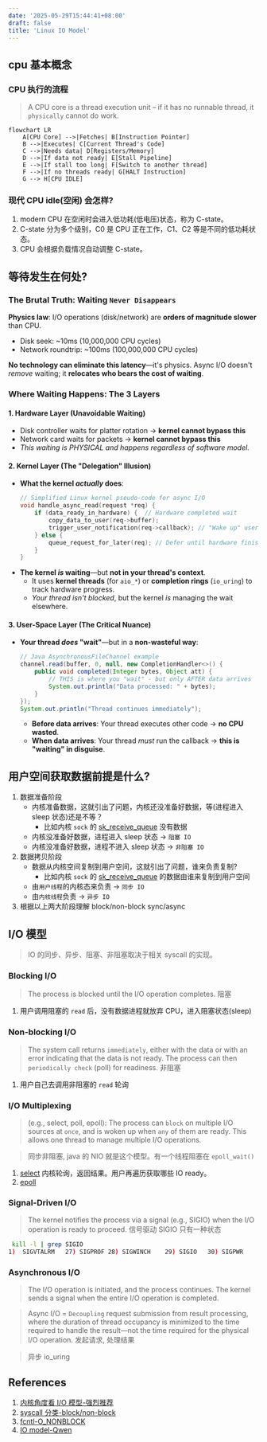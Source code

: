 ```yaml
---
date: '2025-05-29T15:44:41+08:00'
draft: false
title: 'Linux IO Model'
---
```


## cpu 基本概念

### CPU 执行的流程

> A CPU core is a thread execution unit – if it has no runnable thread, it `physically` cannot do work. 

```mermaid
flowchart LR
    A[CPU Core] -->|Fetches| B[Instruction Pointer]
    B -->|Executes| C[Current Thread's Code]
    C -->|Needs data| D[Registers/Memory]
    D -->|If data not ready| E[Stall Pipeline]
    E -->|If stall too long| F[Switch to another thread]
    F -->|If no threads ready| G[HALT Instruction]
    G --> H[CPU IDLE]
```

### 现代 CPU idle(空闲) 会怎样?

1. modern CPU 在空闲时会进入低功耗(低电压)状态，称为 C-state。
2. C-state 分为多个级别，C0 是 CPU 正在工作，C1、C2 等是不同的低功耗状态。
3. CPU 会根据负载情况自动调整 C-state。

## 等待发生在何处?

### **The Brutal Truth: Waiting `Never Disappears`**
**Physics law**: I/O operations (disk/network) are **orders of magnitude slower** than CPU.  
- Disk seek: ~10ms (10,000,000 CPU cycles)  
- Network roundtrip: ~100ms (100,000,000 CPU cycles)  

**No technology can eliminate this latency**—it's physics. 
Async I/O doesn't *remove* waiting; it **relocates who bears the cost of waiting**.


### **Where Waiting Happens: The 3 Layers**
#### **1. Hardware Layer (Unavoidable Waiting)**
- Disk controller waits for platter rotation → **kernel cannot bypass this**  
- Network card waits for packets → **kernel cannot bypass this**  
- *This waiting is PHYSICAL and happens regardless of software model.*

#### **2. Kernel Layer (The "Delegation" Illusion)**
- **What the kernel *actually* does**:  
  ```c
  // Simplified Linux kernel pseudo-code for async I/O
  void handle_async_read(request *req) {
      if (data_ready_in_hardware) {  // Hardware completed wait
          copy_data_to_user(req->buffer);
          trigger_user_notification(req->callback); // "Wake up" user-space
      } else {
          queue_request_for_later(req); // Defer until hardware finishes
      }
  }
  ```
- **The kernel *is* waiting**—but **not in your thread's context**.  
  - It uses **kernel threads** (for `aio_*`) or **completion rings** (`io_uring`) to track hardware progress.  
  - *Your thread isn't blocked*, but the kernel *is* managing the wait elsewhere.

#### **3. User-Space Layer (The Critical Nuance)**
- **Your thread *does* "wait"**—but in a **non-wasteful way**:  
  ```java
  // Java AsynchronousFileChannel example
  channel.read(buffer, 0, null, new CompletionHandler<>() {
      public void completed(Integer bytes, Object att) {
          // THIS is where you "wait" - but only AFTER data arrives
          System.out.println("Data processed: " + bytes);
      }
  });
  System.out.println("Thread continues immediately");
  ```
  - **Before data arrives**: Your thread executes other code → **no CPU wasted**.  
  - **When data arrives**: Your thread *must* run the callback → **this is "waiting" in disguise**.  


## 用户空间获取数据前提是什么?

1. 数据准备阶段
   - 内核准备数据，这就引出了问题，内核还没准备好数据，等(进程进入 sleep 状态)还是不等？
     - 比如内核 `sock` 的 [sk_receive_queue](https://elixir.bootlin.com/linux/v6.15/source/include/net/sock.h#L252) 没有数据
   - 内核没准备好数据，进程进入 sleep 状态 -> `阻塞 IO`
   - 内核没准备好数据，进程不进入 sleep 状态 -> `非阻塞 IO`
2. 数据拷贝阶段
   - 数据从内核空间复制到用户空间，这就引出了问题，谁来负责复制? 
     - 比如内核 `sock` 的 [sk_receive_queue](https://elixir.bootlin.com/linux/v6.15/source/include/net/sock.h#L252) 的数据由谁来复制到用户空间
   - 由`用户线程`的内核态来负责 -> `同步 IO`
   - 由`内核线程`负责 -> `异步 IO`
3. 根据以上两大阶段理解 block/non-block sync/async

## I/O 模型

> IO 的同步、异步、阻塞、非阻塞取决于相关 syscall 的实现。

### Blocking I/O

> The process is blocked until the I/O operation completes.
> 阻塞 

1. 用户调用阻塞的 `read` 后，没有数据进程就放弃 CPU，进入阻塞状态(sleep)

### Non-blocking I/O

> The system call returns `immediately`, either with the data or with an error indicating that the data is not ready. 
> The process can then `periodically check` (poll) for readiness.
> 非阻塞

1. 用户自己去调用非阻塞的 `read` 轮询


### I/O Multiplexing

> (e.g., select, poll, epoll)​​: The process can `block` on multiple I/O sources at `once`, and is woken up when `any` of them are ready. 
> This allows one thread to manage multiple I/O operations.

> 同步非阻塞, java 的 NIO 就是这个模型。有一个线程阻塞在 `epoll_wait()`

1. [select](https://man7.org/linux/man-pages/man2/select.2.html) 内核轮询，返回结果。用户再遍历获取哪些 IO ready。
2. [epoll](https://man7.org/linux/man-pages/man2/epoll_wait.2.html)

### Signal-Driven I/O

> The kernel notifies the process via a signal (e.g., SIGIO) when the I/O operation is ready to proceed.
> 信号驱动 SIGIO 只有一种状态

```bash
 kill -l | grep SIGIO
1)  SIGVTALRM	27) SIGPROF	28) SIGWINCH	29) SIGIO	30) SIGPWR

```

### Asynchronous I/O

> The I/O operation is initiated, and the process continues. The kernel sends a signal when the entire I/O operation is completed.


> Async I/O = `Decoupling` request submission from result processing, where the duration of thread occupancy is minimized to the time required to handle the result—not the time required for the physical I/O operation.  发起请求, 处理结果

> 异步 io_uring





## References

1. [内核角度看 I/O 模型-强烈推荐](https://mp.weixin.qq.com/s?__biz=Mzg2MzU3Mjc3Ng==&mid=2247483737&idx=1&sn=7ef3afbb54289c6e839eed724bb8a9d6&chksm=ce77c71ef9004e08e3d164561e3a2708fc210c05408fa41f7fe338d8e85f39c1ad57519b614e&scene=178&cur_album_id=2559805446807928833&search_click_id=#rd)
2. [syscall 分类-block/non-block](https://mohitmishra786.github.io/chessman/2025/03/31/Technical-Guide-to-System-Calls-Implementation-and-Signal-Handling-in-Modern-Operating-Systems.html)
3. [fcntl-O_NONBLOCK](https://man7.org/linux/man-pages/man2/fcntl.2.html)
4. [IO model-Qwen](https://chat.qwen.ai/c/ca5a7f7b-0084-4812-97d4-2463748d9010)